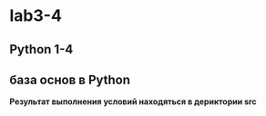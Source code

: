 # lab3-4
## Python 1-4
## база основ в Python

**Результат выполнения условий находяться в дериктории src**
